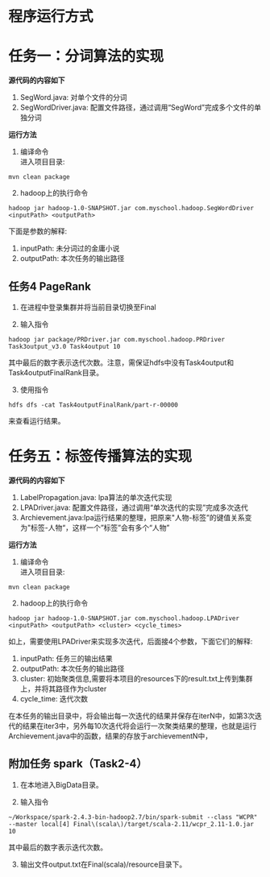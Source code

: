 # 程序运行方式
# 任务一：分词算法的实现
**源代码的内容如下**
1. SegWord.java: 对单个文件的分词
2. SegWordDriver.java: 配置文件路径，通过调用“SegWord”完成多个文件的单独分词

**运行方法**  
1. 编译命令  
进入项目目录:
```shell
mvn clean package
```
2. hadoop上的执行命令  

```shell
hadoop jar hadoop-1.0-SNAPSHOT.jar com.myschool.hadoop.SegWordDriver <inputPath> <outputPath>
```
下面是参数的解释:
1. inputPath: 未分词过的金庸小说
2. outputPath: 本次任务的输出路径


## 任务4 PageRank

1. 在进程中登录集群并将当前目录切换至Final

2. 输入指令

```shell
hadoop jar package/PRDriver.jar com.myschool.hadoop.PRDriver Task3output_v3.0 Task4output 10
```

其中最后的数字表示迭代次数。注意，需保证hdfs中没有Task4output和Task4outputFinalRank目录。

3. 使用指令

```shell
hdfs dfs -cat Task4outputFinalRank/part-r-00000
```

来查看运行结果。

# 任务五：标签传播算法的实现
**源代码的内容如下**
1. LabelPropagation.java: lpa算法的单次迭代实现
2. LPADriver.java: 配置文件路径，通过调用“单次迭代的实现”完成多次迭代
3. Archievement.java:lpa运行结果的整理，把原来"人物-标签”的键值关系变为"标签-人物“，这样一个”标签”会有多个“人物”

**运行方法**  
1. 编译命令  
进入项目目录:
```shell
mvn clean package
```
2. hadoop上的执行命令  

```shell
hadoop jar hadoop-1.0-SNAPSHOT.jar com.myschool.hadoop.LPADriver <inputPath> <outputPath> <cluster> <cycle_times>
```
如上，需要使用LPADriver来实现多次迭代，后面接4个参数，下面它们的解释:
1. inputPath: 任务三的输出结果
2. outputPath: 本次任务的输出路径
3. cluster: 初始聚类信息,需要将本项目的resources下的result.txt上传到集群上，并将其路径作为cluster
4. cycle_time: 迭代次数

在本任务的输出目录中，将会输出每一次迭代的结果并保存在iterN中，如第3次迭代的结果在iter3中，另外每10次迭代将会运行一次聚类结果的整理，也就是运行Archievement.java中的函数，结果的存放于archievementN中，
## 附加任务 spark（Task2-4）

1. 在本地进入BigData目录。

2. 输入指令

```shell
~/Workspace/spark-2.4.3-bin-hadoop2.7/bin/spark-submit --class "WCPR" --master local[4] Final\(scala\)/target/scala-2.11/wcpr_2.11-1.0.jar 10
```

其中最后的数字表示迭代次数。

3. 输出文件output.txt在Final\(scala\)/resource目录下。

